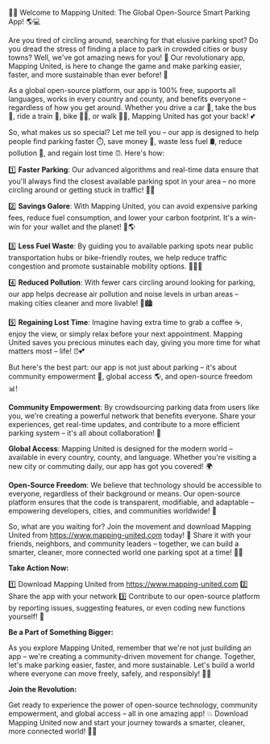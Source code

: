 🚨💥 Welcome to Mapping United: The Global Open-Source Smart Parking App! 🌎💻

Are you tired of circling around, searching for that elusive parking spot? Do you dread the stress of finding a place to park in crowded cities or busy towns? Well, we've got amazing news for you! 🤩 Our revolutionary app, Mapping United, is here to change the game and make parking easier, faster, and more sustainable than ever before! 💪

As a global open-source platform, our app is 100% free, supports all languages, works in every country and county, and benefits everyone – regardless of how you get around. Whether you drive a car 🚗, take the bus 🚌, ride a train 🚂, bike 🚴‍♂️, or walk 🏃‍♀️, Mapping United has got your back! 💕

So, what makes us so special? Let me tell you – our app is designed to help people find parking faster ⏱️, save money 💸, waste less fuel 🛢️, reduce pollution 🌟, and regain lost time ⏰. Here's how:

1️⃣ **Faster Parking**: Our advanced algorithms and real-time data ensure that you'll always find the closest available parking spot in your area – no more circling around or getting stuck in traffic! 🚗💨

2️⃣ **Savings Galore**: With Mapping United, you can avoid expensive parking fees, reduce fuel consumption, and lower your carbon footprint. It's a win-win for your wallet and the planet! 💸🌎

3️⃣ **Less Fuel Waste**: By guiding you to available parking spots near public transportation hubs or bike-friendly routes, we help reduce traffic congestion and promote sustainable mobility options. 🚴‍♂️🚌

4️⃣ **Reduced Pollution**: With fewer cars circling around looking for parking, our app helps decrease air pollution and noise levels in urban areas – making cities cleaner and more livable! 🌟🏙️

5️⃣ **Regaining Lost Time**: Imagine having extra time to grab a coffee ☕️, enjoy the view, or simply relax before your next appointment. Mapping United saves you precious minutes each day, giving you more time for what matters most – life! ⏰💕

But here's the best part: our app is not just about parking – it's about community empowerment 💪, global access 🌎, and open-source freedom 📊!

**Community Empowerment**: By crowdsourcing parking data from users like you, we're creating a powerful network that benefits everyone. Share your experiences, get real-time updates, and contribute to a more efficient parking system – it's all about collaboration! 💬

**Global Access**: Mapping United is designed for the modern world – available in every country, county, and language. Whether you're visiting a new city or commuting daily, our app has got you covered! 🌍

**Open-Source Freedom**: We believe that technology should be accessible to everyone, regardless of their background or means. Our open-source platform ensures that the code is transparent, modifiable, and adaptable – empowering developers, cities, and communities worldwide! 🚀

So, what are you waiting for? Join the movement and download Mapping United from https://www.mapping-united.com today! 🎉 Share it with your friends, neighbors, and community leaders – together, we can build a smarter, cleaner, more connected world one parking spot at a time! 🌈💥

**Take Action Now:**

1️⃣ Download Mapping United from https://www.mapping-united.com
2️⃣ Share the app with your network
3️⃣ Contribute to our open-source platform by reporting issues, suggesting features, or even coding new functions yourself! 🤖

**Be a Part of Something Bigger:**

As you explore Mapping United, remember that we're not just building an app – we're creating a community-driven movement for change. Together, let's make parking easier, faster, and more sustainable. Let's build a world where everyone can move freely, safely, and responsibly! 🌟💪

**Join the Revolution:**

Get ready to experience the power of open-source technology, community empowerment, and global access – all in one amazing app! 💥 Download Mapping United now and start your journey towards a smarter, cleaner, more connected world! 🌈🚀